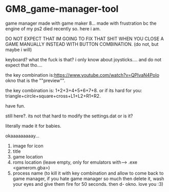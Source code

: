 # GM8_game-manager-tool
game manager made with game maker 8... made with frustration bc the engine of my ps2 died recently so. here i am.

DO NOT EXPECT THAT IM GOING TO FIX THAT SHIT WHEN YOU CLOSE A GAME MANUALLY INSTEAD WITH BUTTON COMBINATION. (do not, but maybe i will)

keyboard?
what the fuck is that?
i only know about joysticks....
and do not expect that tho....

the key combination is:https://www.youtube.com/watch?v=QPIvaN4PoIo
okno that is the ""preview"".

the key combination is: 1+2+3+4+5+6+7+8. or if its hard for you: triangle+circle+square+cross+L1+L2+R1+R2.

have fun.

still here?. its not that hard to modify the settings.dat or is it?

literally made it for babies.

okaaaaaaaaay...

1. image for icon
2. title
3. game location
4. roms location (leave empty, only for emulators with--> .exe <gamerom.gba>)
5. process name (to kill it with key combination and allow to come back to game manager, if you hate game manager so much then delete it, wash your eyes and give them fire for 50 seconds. then d- okno. love you :3)
